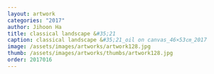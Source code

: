 ```yaml
---
layout: artwork 
categories: "2017" 
author: Jihoon Ha 
title: classical landscape &#35;21 
caption: classical landscape &#35;21_oil on canvas_46×53㎝_2017 
image: /assets/images/artworks/artwork128.jpg 
thumb: /assets/images/artworks/thumbs/artwork128.jpg 
order: 2017016 
---
```

